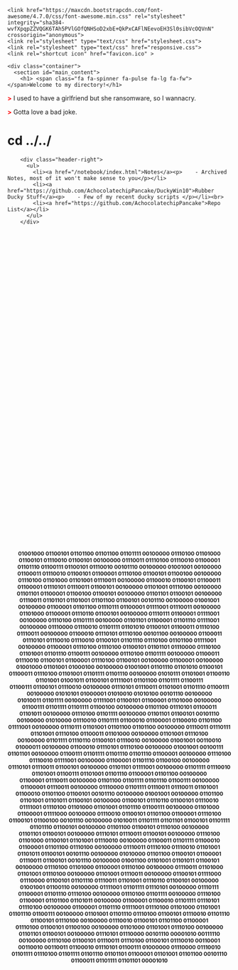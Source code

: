 <html>
<style>
footer {text-align: center;}
h2 {font-size: 12px;}
</style>
  <head>
    <meta charset="utf-8">
    <meta name="viewport" content="width=device-width, initial-scale=1.0">

    <link href="https://maxcdn.bootstrapcdn.com/font-awesome/4.7.0/css/font-awesome.min.css" rel="stylesheet" integrity="sha384-wvfXpqpZZVQGK6TAh5PVlGOfQNHSoD2xbE+QkPxCAFlNEevoEH3Sl0sibVcOQVnN" crossorigin="anonymous">
    <link rel="stylesheet" type="text/css" href="stylesheet.css">
    <link rel="stylesheet" type="text/css" href="responsive.css">
    <link rel="shortcut icon" href="favicon.ico" >

    <div class="container">
      <section id="main_content">
        <h1> <span class="fa fa-spinner fa-pulse fa-lg fa-fw"></span>Welcome to my directory!</h1>

<p><strong style="color: red;"> ></strong> I used to have a girlfriend but she ransomware, so I wannacry.</p>

<p><strong style="color: red;"> ></strong> Gotta love a bad joke.</p>
        
<h1><span class="fa-stack fa-lg"><i class="fa fa-square fa-stack-2x"></i><i class="fa fa-terminal fa-stack-1x fa-inverse"></i></span>  cd ../../</h1>

        <div class="header-right">
          <ul>
            <li><a href="/notebook/index.html">Notes</a><p>    - Archived Notes, most of it won't make sense to you</p></li>
            <li><a href="https://github.com/AchocolatechipPancake/DuckyWin10">Rubber Ducky Stuff</a><p>    - Few of my recent ducky scripts </p></li><br>
            <li><a href="https://github.com/AchocolatechipPancake">Repo List</a></li>
          </ul>
        </div>


<footer style="padding-top: 700px;"><h2>
01001000 01100101 01101100 01101100 01101111 00100000 01110100 01101000 01100101 01110010 01100101 00100000 01110011 01110100 01110010 01100001 <br>
01101110 01100111 01100101 01110010 00101110 00100000 01001001 00100000 01100011 01110010 01100101 01100001 01110100 01100101 01100100 00100000 <br>
01110100 01101000 01101001 01110011 00100000 01100010 01100101 01100011 01100001 01110101 01110011 01100101 00100000 01101001 01110100 00100000 <br>
01101101 01100001 01100100 01100101 00100000 01101101 01100101 00100000 01110011 01101101 01101001 01101100 01100101 00101110 00100000 01001001 <br>
00100000 01100001 01101100 01110111 01100001 01111001 01110011 00100000 01101000 01100001 01110110 01100101 00100000 01110111 01100001 01111001 <br>
00100000 01110100 01101111 00100000 01101101 01100001 01101110 01111001 00100000 01110000 01110010 01101111 01101010 01100101 01100011 01110100 <br>
01110011 00100000 01100010 01110101 01110100 00101100 00100000 01100011 01110101 01110010 01110010 01100101 01101110 01110100 01101100 01111001 <br>
00100000 01100001 01110100 01110100 01100101 01101101 01110000 01110100 01101001 01101110 01100111 00100000 01110100 01101111 00100000 01100011 <br>
01110010 01100101 01100001 01110100 01100101 00100000 01100001 00100000 01001000 01101001 01000100 00100000 01001001 01101110 01101010 01100101 <br>
01100011 01110100 01101001 01101111 01101110 00100000 01010111 01101001 01100110 01101001 01001011 01100101 01111001 01101100 01101111 01100111 <br>
01100111 01100101 01110010 00100000 01110101 01110011 01101001 01101110 01100111 00100000 01010101 01000001 01010010 01010100 00101110 00100000 <br>
01010011 01101111 00100000 01111001 01100101 01100001 01101000 00100000 01100111 01101111 01101111 01100100 00100000 01101100 01110101 01100011 <br>
01101011 00100000 01110100 01101111 00100000 01101101 01100101 00101110 00100000 01010000 01110010 01101111 01100010 01100001 01100010 01101100 <br>
01111001 00100000 01110111 01101001 01101100 01101100 00100000 01110011 01110111 01101001 01110100 01100011 01101000 00100000 01101001 01110100 <br>
00100000 01101111 01110110 01100101 01110010 00100000 01001001 00110010 01000011 00100000 01100010 01110101 01110100 00100000 01001001 00100111 <br>
01101101 00100000 01100111 01101111 01101110 01101110 01100001 00100000 01110100 01110010 01111001 00100000 01100001 01101110 01100100 00100000 <br>
01110101 01110011 01100101 00100000 01101101 01111001 00100000 01101111 01110010 01101001 01100111 01101001 01101110 01100001 01101100 00100000 <br>
01100001 01110011 00100000 01101100 01101111 01101110 01100111 00100000 01100001 01110011 00100000 01110000 01101111 01110011 01110011 01101001 <br>
01100010 01101100 01100101 00101110 00100000 01001001 00100000 01101100 01101001 01101011 01100101 00100000 01100101 01110110 01100101 01110010 <br>
01111001 01110100 01101000 01101001 01101110 01100111 00100000 01101000 01100001 01111000 00100000 01110010 01100101 01101100 01100001 01110100 <br>
01100101 01100100 00101110 00100000 01010011 01101111 01101101 01100101 01101111 01101110 01100101 00100000 01101100 01100101 01110100 00100000 <br>
01101101 01100101 00100000 01110101 01110011 01100101 00100000 01110100 01101000 01100101 01101001 01110010 00100000 01100011 01101111 01100010 <br>
01100001 01101100 01110100 00100000 01110011 01110100 01110010 01101001 01101011 01100101 00101110 00100000 01010000 01101100 01100101 01100001 <br>
01110011 01100101 00101110 00100000 01001100 01101001 01101011 01100101 00100000 01110100 01101000 01100001 01110100 00100000 01110011 01101000 <br>
01101001 01110100 00100000 01101001 01110011 00100000 01100101 01111000 01110000 01100101 01101110 01110011 01101001 01110110 01100101 00100000 <br>
01001001 01100110 00100000 01111001 01101111 01110101 00100000 01110111 01100001 01101110 01110100 00100000 01110100 01101111 00100000 01110100 <br>
01100001 01101100 01101011 00100000 01100001 01100010 01101111 01110101 01110100 00100000 01100001 01101110 01111001 01110100 01101000 01101001 <br>
01101110 01100111 00100000 01101001 01101110 01110100 01100101 01110010 01101110 01100101 01110100 00100000 01110010 01100101 01101100 01100001 <br>
01110100 01100101 01100100 00100000 01101000 01101001 01110100 00100000 01101101 01100101 00100000 01110101 01110000 00101110 00001010 00111110 <br>
00100000 01110100 01100101 01110011 01110100 01100101 01110010 00110001 00110010 00110011 01100010 01110101 01100111 01000000 01110000 01110010 <br>
01101111 01110100 01101111 01101110 01101101 01100001 01101001 01101100 00101110 01100011 01101111 01101101 00001010 <br></h2></footer>

